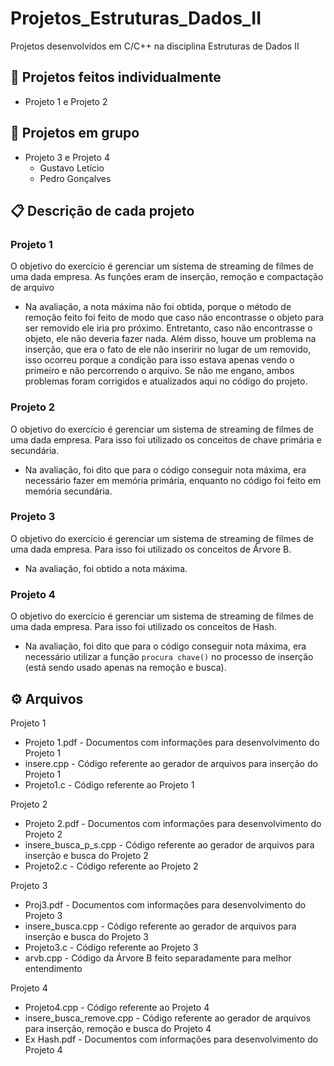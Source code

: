 # Projetos_Estruturas_Dados_II
Projetos desenvolvidos em C/C++ na disciplina Estruturas de Dados II

## 🚀 Projetos feitos individualmente
* Projeto 1 e Projeto 2
## 🚀 Projetos em grupo
* Projeto 3 e Projeto 4
  * Gustavo Letício
  * Pedro Gonçalves

## 📋 Descrição de cada projeto
### Projeto 1
O objetivo do exercício é gerenciar um sistema de streaming de filmes de uma dada empresa. As funções eram de inserção, remoção e compactação de arquivo
* Na avaliação, a nota máxima não foi obtida, porque o método de remoção feito foi feito de modo que caso não encontrasse o objeto para ser removido ele iria pro próximo. Entretanto, caso não encontrasse o objeto, ele não deveria fazer nada. Além disso, houve um problema na inserção, que era o fato de ele não inseririr no lugar de um removido, isso ocorreu porque a condição para isso estava apenas vendo o primeiro e não percorrendo o arquivo. Se não me engano, ambos problemas foram corrigidos e atualizados aqui no código do projeto.

### Projeto 2
O objetivo do exercício é gerenciar um sistema de streaming de filmes de uma dada empresa. Para isso foi utilizado os conceitos de chave primária e secundária.
* Na avaliação, foi dito que para o código conseguir nota máxima, era necessário fazer em memória primária, enquanto no código foi feito em memória secundária.
### Projeto 3
O objetivo do exercício é gerenciar um sistema de streaming de filmes de uma dada empresa. Para isso foi utilizado os conceitos de Árvore B.
* Na avaliação, foi obtido a nota máxima.
### Projeto 4
O objetivo do exercício é gerenciar um sistema de streaming de filmes de uma dada empresa. Para isso foi utilizado os conceitos de Hash.
* Na avaliação, foi dito que para o código conseguir nota máxima, era necessário utilizar a função ```procura chave()``` no processo de inserção (está sendo usado apenas na remoção e busca).

## ⚙️ Arquivos
Projeto 1
* Projeto 1.pdf - Documentos com informações para desenvolvimento do Projeto 1
* insere.cpp - Código referente ao gerador de arquivos para inserção do Projeto 1
* Projeto1.c - Código referente ao Projeto 1

Projeto 2
* Projeto 2.pdf - Documentos com informações para desenvolvimento do Projeto 2
* insere_busca_p_s.cpp - Código referente ao gerador de arquivos para inserção e busca do Projeto 2
* Projeto2.c - Código referente ao Projeto 2

Projeto 3
* Proj3.pdf - Documentos com informações para desenvolvimento do Projeto 3
* insere_busca.cpp - Código referente ao gerador de arquivos para  inserção e busca do Projeto 3
* Projeto3.c - Código referente ao Projeto 3
* arvb.cpp - Código da Árvore B feito separadamente para melhor entendimento

Projeto 4
* Projeto4.cpp - Código referente ao Projeto 4
* insere_busca_remove.cpp - Código referente ao gerador de arquivos para inserção, remoção e busca do Projeto 4
* Ex Hash.pdf - Documentos com informações para desenvolvimento do Projeto 4
